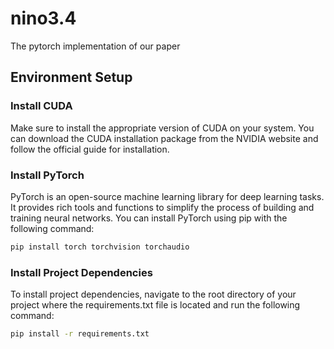 # nino3.4
The pytorch implementation of our paper

## Environment Setup

### Install CUDA

Make sure to install the appropriate version of CUDA on your system. You can download the CUDA installation package from the NVIDIA website and follow the official guide for installation.

### Install PyTorch

PyTorch is an open-source machine learning library for deep learning tasks. It provides rich tools and functions to simplify the process of building and training neural networks. You can install PyTorch using pip with the following command:

```bash
pip install torch torchvision torchaudio
```

### Install Project Dependencies

To install project dependencies, navigate to the root directory of your project where the requirements.txt file is located and run the following command:

```bash
pip install -r requirements.txt
```
